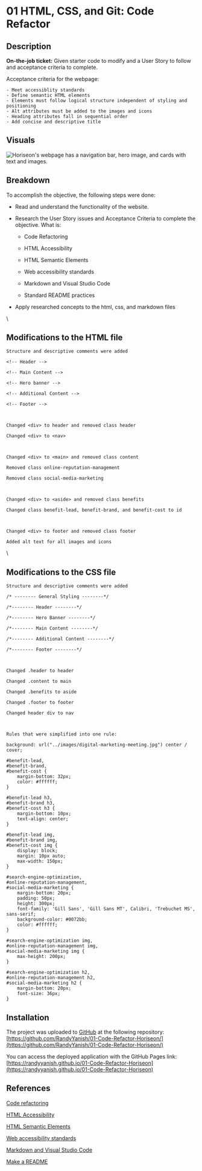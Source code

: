 # 01 HTML, CSS, and Git: Code Refactor

## Description
**On-the-job ticket:** Given starter code to modify and a User Story to follow and acceptance criteria to complete.

Acceptance criteria for the webpage:

```
- Meet accessiblity standards
- Define semantic HTML elements
- Elements must follow logical structure independent of styling and positioning
- Alt attributes must be added to the images and icons
- Heading attributes fall in sequential order
- Add concise and descriptive title
```
## Visuals
![Horiseon's webpage has a navigation bar, hero image, and cards with text and images.](./assets/images/01-html-css-git-homework-demo.png)

## Breakdown
To accomplish the objective, the following steps were done:
- Read and understand the functionality of the website.
- Research the User Story issues and Acceptance Criteria to complete the objective. What is:
    - Code Refactoring

    - HTML Accessibility

    - HTML Semantic Elements

    - Web accessibility standards

    - Markdown and Visual Studio Code

    - Standard README practices

- Apply researched concepts to the html, css, and markdown files
  
\
## Modifications to the HTML file
```
Structure and descriptive comments were added

<!-- Header -->

<!-- Main Content -->

<!-- Hero banner -->

<!-- Additional Content -->

<!-- Footer -->



Changed <div> to header and removed class header

Changed <div> to <nav>



Changed <div> to <main> and removed class content

Removed class online-reputation-management

Removed class social-media-marketing



Changed <div> to <aside> and removed class benefits

Changed class benefit-lead, benefit-brand, and benefit-cost to id



Changed <div> to footer and removed class footer

Added alt text for all images and icons

```
\
## Modifications to the CSS file
```
Structure and descriptive comments were added

/* -------- General Styling --------*/

/*-------- Header --------*/

/*-------- Hero Banner --------*/

/*-------- Main Content --------*/

/*-------- Additional Content --------*/

/*-------- Footer --------*/



Changed .header to header

Changed .content to main

Changed .benefits to aside

Changed .footer to footer

Changed header div to nav



Rules that were simplified into one rule:

background: url("../images/digital-marketing-meeting.jpg") center / cover;

#benefit-lead,
#benefit-brand,
#benefit-cost {
    margin-bottom: 32px;
    color: #ffffff;
}

#benefit-lead h3,
#benefit-brand h3,
#benefit-cost h3 {
    margin-bottom: 10px;
    text-align: center;
}

#benefit-lead img,
#benefit-brand img,
#benefit-cost img {
    display: block;
    margin: 10px auto;
    max-width: 150px;
}

#search-engine-optimization,
#online-reputation-management,
#social-media-marketing {
    margin-bottom: 20px;
    padding: 50px;
    height: 300px;
    font-family: 'Gill Sans', 'Gill Sans MT', Calibri, 'Trebuchet MS', sans-serif;
    background-color: #0072bb;
    color: #ffffff;
}

#search-engine-optimization img,
#online-reputation-management img,
#social-media-marketing img {
    max-height: 200px;
}

#search-engine-optimization h2,
#online-reputation-management h2,
#social-media-marketing h2 {
    margin-bottom: 20px;
    font-size: 36px;
}
```

## Installation
The project was uploaded to [GitHub](https://github.com/) at the following repository:
[https://github.com/RandyYanish/01-Code-Refactor-Horiseon/](https://github.com/RandyYanish/01-Code-Refactor-Horiseon/)

You can access the deployed application with the GitHub Pages link: [https://randyyanish.github.io/01-Code-Refactor-Horiseon](https://randyyanish.github.io/01-Code-Refactor-Horiseon)


## References
[Code refactoring](https://en.wikipedia.org/wiki/Code_refactoring)

[HTML Accessibility](https://www.w3schools.com/html/html_accessibility.asp)

[HTML Semantic Elements](https://www.w3schools.com/html/html5_semantic_elements.asp)

[Web accessibility standards](https://www.w3.org/TR/WCAG21/)

[Markdown and Visual Studio Code](https://code.visualstudio.com/docs/languages/markdown#_markdown-preview)

[Make a README](https://www.makeareadme.com/#template)
